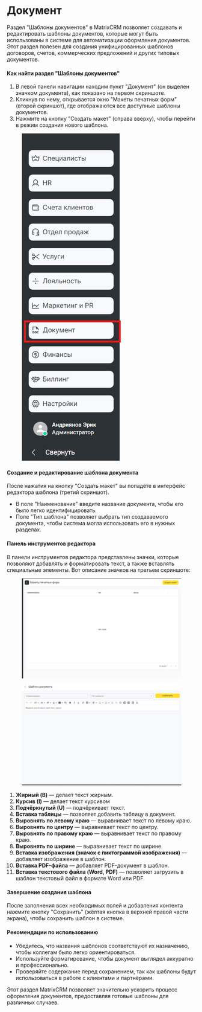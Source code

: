 # Документ

Раздел "Шаблоны документов" в MatrixCRM позволяет создавать и редактировать шаблоны документов, которые могут быть использованы в системе для автоматизации оформления документов. Этот раздел полезен для создания унифицированных шаблонов договоров, счетов, коммерческих предложений и других типовых документов.

#### Как найти раздел "Шаблоны документов"

1. В левой панели навигации находим пункт "Документ" (он выделен значком документа), как показано на первом скриншоте.
2. Кликнув по нему, открывается окно "Макеты печатных форм" (второй скриншот), где отображаются все доступные шаблоны документов.
3. Нажмите на кнопку "Создать макет" (справа вверху), чтобы перейти в режим создания нового шаблона.

<figure><img src="../.gitbook/assets/image (497).png" alt=""><figcaption></figcaption></figure>

#### Создание и редактирование шаблона документа

После нажатия на кнопку "Создать макет" вы попадёте в интерфейс редактора шаблона (третий скриншот).

* В поле "Наименование" введите название документа, чтобы его было легко идентифицировать.
* Поле "Тип шаблона" позволяет выбрать тип создаваемого документа, чтобы система могла использовать его в нужных разделах.

#### Панель инструментов редактора

В панели инструментов редактора представлены значки, которые позволяют добавлять и форматировать текст, а также вставлять специальные элементы. Вот описание значков на третьем скриншоте:

<figure><img src="../.gitbook/assets/image (498).png" alt=""><figcaption></figcaption></figure>

<figure><img src="../.gitbook/assets/image (500).png" alt=""><figcaption></figcaption></figure>

1. **Жирный (B)** — делает текст жирным.
2. **Курсив (I)** — делает текст курсивом
3. **Подчёркнутый (U)** — подчёркивает текст.
4. **Вставка таблицы** — позволяет добавить таблицу в документ.
5. **Выровнять по левому краю** — выравнивает текст по левому краю.
6. **Выровнять по центру** — выравнивает текст по центру.
7. **Выровнять по правому краю** — выравнивает текст по правому краю.
8. **Выровнять по ширине** — выравнивает текст по ширине.
9. **Вставка изображения (значок с пиктограммой изображения)** — добавляет изображение в шаблон.
10. **Вставка PDF-файла** — добавляет PDF-документ в шаблон.
11. **Вставка текстового файла (Word, PDF)** — позволяет загрузить в шаблон текстовый файл в формате Word или PDF.

#### Завершение создания шаблона

После заполнения всех необходимых полей и добавления контента нажмите кнопку "Сохранить" (жёлтая кнопка в верхней правой части экрана), чтобы сохранить шаблон в системе.

#### Рекомендации по использованию

* Убедитесь, что названия шаблонов соответствуют их назначению, чтобы коллегам было легко ориентироваться.
* Используйте форматирование, чтобы документ выглядел аккуратно и профессионально.
* Проверяйте содержание перед сохранением, так как шаблоны будут использоваться в работе с клиентами и партнёрами.

Этот раздел MatrixCRM позволяет значительно ускорить процесс оформления документов, предоставляя готовые шаблоны для различных случаев.
